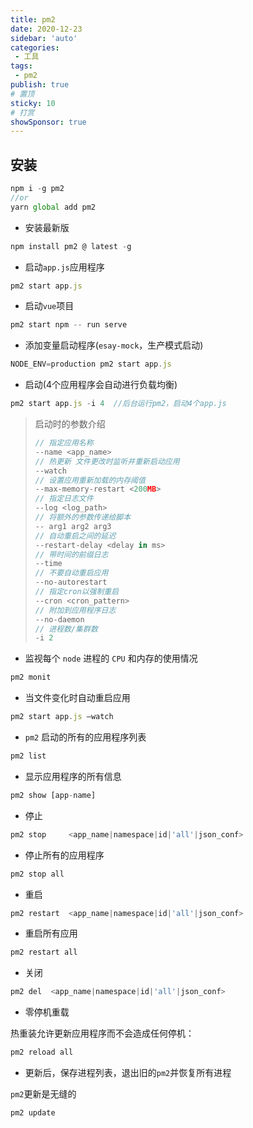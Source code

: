 ```yaml
---
title: pm2
date: 2020-12-23
sidebar: 'auto'
categories:
 - 工具
tags:
 - pm2
publish: true
# 置顶
sticky: 10
# 打赏
showSponsor: true
---
```

## 安装

```js
npm i -g pm2
//or
yarn global add pm2
```

- 安装最新版

```js
npm install pm2 @ latest -g
```

- 启动`app.js`应用程序

```js
pm2 start app.js
```

- 启动`vue`项目

```js
pm2 start npm -- run serve

```

- 添加变量启动程序(`esay-mock`，生产模式启动)

```js
NODE_ENV=production pm2 start app.js
```

- 启动(4个应用程序会自动进行负载均衡)

```js
pm2 start app.js -i 4  //后台运行pm2，启动4个app.js
```

>启动时的参数介绍
>
>```js
>// 指定应用名称
>--name <app_name>
>// 热更新 文件更改时监听并重新启动应用
>--watch
>// 设置应用重新加载的内存阈值
>--max-memory-restart <200MB>
>// 指定日志文件
>--log <log_path>
>// 将额外的参数传递给脚本
>-- arg1 arg2 arg3
>// 自动重启之间的延迟
>--restart-delay <delay in ms>
>// 带时间的前缀日志
>--time
>// 不要自动重启应用
>--no-autorestart
>// 指定cron以强制重启
>--cron <cron_pattern>
>// 附加到应用程序日志
>--no-daemon
>// 进程数/集群数
>-i 2
>```

- 监视每个 `node` 进程的 `CPU` 和内存的使用情况

```js
pm2 monit
```

- 当文件变化时自动重启应用

```js
pm2 start app.js –watch
```

- `pm2` 启动的所有的应用程序列表

```js
pm2 list
```

- 显示应用程序的所有信息

```js
pm2 show [app-name]
```

- 停止

```js
pm2 stop     <app_name|namespace|id|'all'|json_conf>
```

- 停止所有的应用程序

```js
pm2 stop all
```

- 重启

```js
pm2 restart  <app_name|namespace|id|'all'|json_conf>
```

- 重启所有应用

```js
pm2 restart all
```

- 关闭

```js
pm2 del  <app_name|namespace|id|'all'|json_conf>
```

- 零停机重载

热重装允许更新应用程序而不会造成任何停机：

```js
pm2 reload all
```

- 更新后，保存进程列表，退出旧的`pm2`并恢复所有进程

`pm2`更新是无缝的

```js
pm2 update
```

